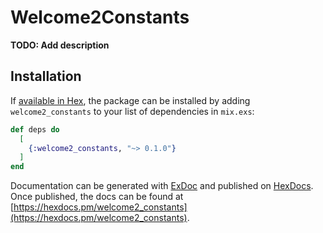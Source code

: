 # Welcome2Constants

**TODO: Add description**

## Installation

If [available in Hex](https://hex.pm/docs/publish), the package can be installed
by adding `welcome2_constants` to your list of dependencies in `mix.exs`:

```elixir
def deps do
  [
    {:welcome2_constants, "~> 0.1.0"}
  ]
end
```

Documentation can be generated with [ExDoc](https://github.com/elixir-lang/ex_doc)
and published on [HexDocs](https://hexdocs.pm). Once published, the docs can
be found at [https://hexdocs.pm/welcome2_constants](https://hexdocs.pm/welcome2_constants).
